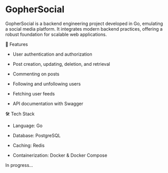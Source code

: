 # GopherSocial
GopherSocial is a backend engineering project developed in Go, emulating a social media platform. It integrates modern backend practices, offering a robust foundation for scalable web applications.​

🚀 Features

- User authentication and authorization

- Post creation, updating, deletion, and retrieval

- Commenting on posts

- Following and unfollowing users

- Fetching user feeds

- API documentation with Swagger


🛠️ Tech Stack
- Language: Go

- Database: PostgreSQL

- Caching: Redis

- Containerization: Docker & Docker Compose


In progress...